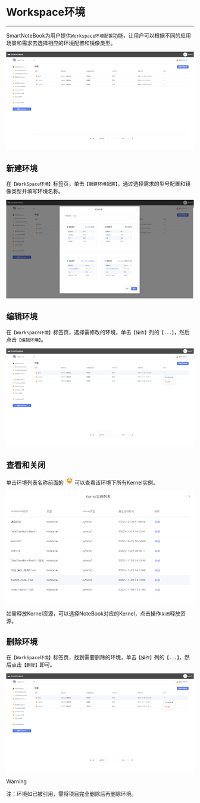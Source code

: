 # Workspace环境
---
SmartNoteBook为用户提供`Workspace环境配置`功能，让用户可以根据不同的应用场景和需求去选择相应的环境配置和镜像类型。

![](/assets/hj.png)

## 新建环境

在`【WorkSpace环境】`标签页，单击`【新建环境配置】`，通过选择需求的型号配置和镜像类型并填写环境名称。

![](/assets/xjhj.png)


## 编辑环境

在`【WorkSpace环境】`标签页，选择需修改的环境，单击`【操作】`列的`【...】`，然后点击`【编辑环境】`。

![](/assets/bjhj.png)


## 查看和关闭

<p>单击环境列表名称前面的 <img src="../images/%E6%9F%A5%E7%9C%8Bicon.png"  style="display: inline-block;" /> 可以查看该环境下所有Kernel实例。</p>

![图 2](../images/kernel.png)  

如需释放Kernel资源，可以选择NoteBook对应的Kernel，点击操作`关闭`释放资源。

## 删除环境

在`【WorkSpace环境】`标签页，找到需要删除的环境，单击`【操作】`列的`【...】`，然后点击`【删除】`即可。


![](/assets/schj.png)

> [!Warning]
> 注：环境如已被引用，需将项目完全删除后再删除环境。
